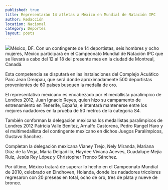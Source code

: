 ```yaml
---
published: true
title: Representarán 14 atletas a México en Mundial de Natación IPC
author: Redacción
location: Nacional
category: Deportes
layout: posts
---
```


![](http://i.imgur.com/IVLSDQAm.jpg)México, DF. Con un contingente de 14 deportistas, seis hombres y ocho mujeres, México participará en el Campeonato Mundial de Natación IPC que se llevará a cabo del 12 al 18 del presente mes en la ciudad de Montreal, Canadá.

Esta competencia se disputará en las instalaciones del Complejo Acuático Parc Jean Dreapau, que será donde aproximadamente 500 deportistas provenientes de 60 países busquen la medalla de oro.

El representativo mexicano es encabezado por el medallista paralímpico de Londres 2012, Juan Ignacio Reyes, quien hizo su campamento de entrenamiento en Tenerife, España, e intentará mantenerse entre los mejores nadadores en la prueba de 50 metros de la categoría S4.

También conforman la delegación mexicana los medallistas paralímpicos de Londres 2012 Patricia Valle Benítez, Arnulfo Castorena, Pedro Rangel Haro y el multimedallista del contingente mexicano en dichos Juegos Paralímpicos, Gustavo Sánchez.

Completan la delegación mexicana Vianey Trejo, Nely Miranda, Mariana Díaz de la Vega, María Delgadillo, Haydee Viviana Aceves, Guadalupe Mejía Ruiz, Jesús Rey López y Christopher Tronco Sánchez.

Por último, México tratará de superar lo hecho en el Campeonato Mundial de 2010, celebrado en Eindhoven, Holanda, donde los nadadores tricolores regresaron con 20 preseas en total, ocho de oro, tres de plata y nueve de bronce.
